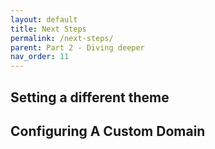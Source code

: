 ```yaml
---
layout: default
title: Next Steps
permalink: /next-steps/
parent: Part 2 - Diving deeper
nav_order: 11
---
```


## Setting a different theme


## Configuring A Custom Domain
